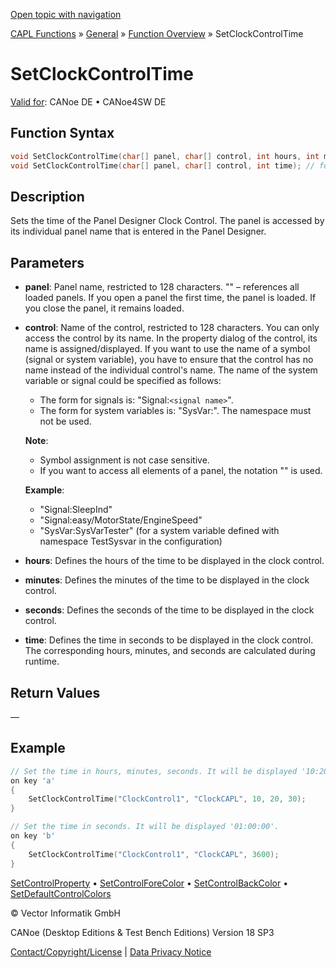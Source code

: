 [Open topic with navigation](../../../../../CANoeDEFamily.htm#Topics/CAPLFunctions/Other/Functions/CAPLfunctionSetClockControlTime.md)

[CAPL Functions](../../CAPLfunctions.md) » [General](../CAPLGeneralStartPage.md) » [Function Overview](../CAPLfunctionsGeneralOverview.md) » SetClockControlTime

# SetClockControlTime

[Valid for](../../../Shared/FeatureAvailability.md): CANoe DE • CANoe4SW DE

## Function Syntax

```cpp
void SetClockControlTime(char[] panel, char[] control, int hours, int minutes, int seconds); // form 1
void SetClockControlTime(char[] panel, char[] control, int time); // form 2
```

## Description

Sets the time of the Panel Designer Clock Control. The panel is accessed by its individual panel name that is entered in the Panel Designer.

## Parameters

- **panel**: Panel name, restricted to 128 characters. "" – references all loaded panels. If you open a panel the first time, the panel is loaded. If you close the panel, it remains loaded.
  
- **control**: Name of the control, restricted to 128 characters. You can only access the control by its name. In the property dialog of the control, its name is assigned/displayed. If you want to use the name of a symbol (signal or system variable), you have to ensure that the control has no name instead of the individual control's name. The name of the system variable or signal could be specified as follows:
  - The form for signals is: "Signal:`<signal name>`".
  - The form for system variables is: "SysVar:<name of system variable>". The namespace must not be used.

  **Note**:
  - Symbol assignment is not case sensitive.
  - If you want to access all elements of a panel, the notation "" is used.

  **Example**:
  - "Signal:SleepInd"
  - "Signal:easy/MotorState/EngineSpeed"
  - "SysVar:SysVarTester" (for a system variable defined with namespace TestSysvar in the configuration)

- **hours**: Defines the hours of the time to be displayed in the clock control.

- **minutes**: Defines the minutes of the time to be displayed in the clock control.

- **seconds**: Defines the seconds of the time to be displayed in the clock control.

- **time**: Defines the time in seconds to be displayed in the clock control. The corresponding hours, minutes, and seconds are calculated during runtime.

## Return Values

—

## Example

```cpp
// Set the time in hours, minutes, seconds. It will be displayed '10:20:30'.
on key 'a'
{
    SetClockControlTime("ClockControl1", "ClockCAPL", 10, 20, 30);
}

// Set the time in seconds. It will be displayed '01:00:00'.
on key 'b'
{
    SetClockControlTime("ClockControl1", "ClockCAPL", 3600);
}
```

[SetControlProperty](CAPLfunctionSetControlProperty.md) • [SetControlForeColor](CAPLfunctionSetControlForeColor.md) • [SetControlBackColor](CAPLfunctionSetControlBackColor.md) • [SetDefaultControlColors](CAPLfunctionSetDefaultControlColors.md)

© Vector Informatik GmbH

CANoe (Desktop Editions & Test Bench Editions) Version 18 SP3

[Contact/Copyright/License](../../../Shared/ContactCopyrightLicense.md) | [Data Privacy Notice](https://www.vector.com/int/en/company/get-info/privacy-policy/)
